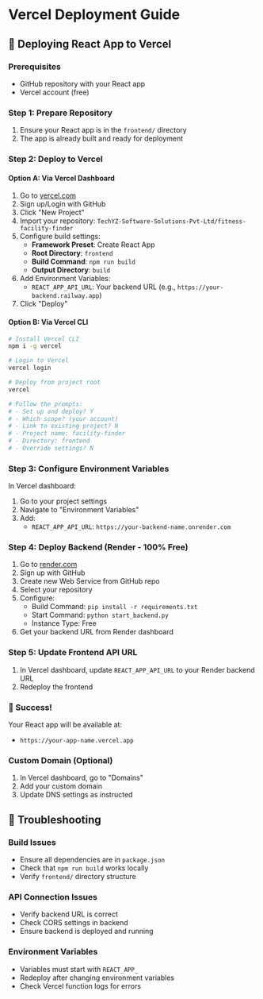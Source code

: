 # Vercel Deployment Guide

## 🚀 Deploying React App to Vercel

### Prerequisites
- GitHub repository with your React app
- Vercel account (free)

### Step 1: Prepare Repository
1. Ensure your React app is in the `frontend/` directory
2. The app is already built and ready for deployment

### Step 2: Deploy to Vercel

#### Option A: Via Vercel Dashboard
1. Go to [vercel.com](https://vercel.com)
2. Sign up/Login with GitHub
3. Click "New Project"
4. Import your repository: `TechYZ-Software-Solutions-Pvt-Ltd/fitness-facility-finder`
5. Configure build settings:
   - **Framework Preset**: Create React App
   - **Root Directory**: `frontend`
   - **Build Command**: `npm run build`
   - **Output Directory**: `build`
6. Add Environment Variables:
   - `REACT_APP_API_URL`: Your backend URL (e.g., `https://your-backend.railway.app`)
7. Click "Deploy"

#### Option B: Via Vercel CLI
```bash
# Install Vercel CLI
npm i -g vercel

# Login to Vercel
vercel login

# Deploy from project root
vercel

# Follow the prompts:
# - Set up and deploy? Y
# - Which scope? (your account)
# - Link to existing project? N
# - Project name: facility-finder
# - Directory: frontend
# - Override settings? N
```

### Step 3: Configure Environment Variables
In Vercel dashboard:
1. Go to your project settings
2. Navigate to "Environment Variables"
3. Add:
   - `REACT_APP_API_URL`: `https://your-backend-name.onrender.com`

### Step 4: Deploy Backend (Render - 100% Free)
1. Go to [render.com](https://render.com)
2. Sign up with GitHub
3. Create new Web Service from GitHub repo
4. Select your repository
5. Configure:
   - Build Command: `pip install -r requirements.txt`
   - Start Command: `python start_backend.py`
   - Instance Type: Free
6. Get your backend URL from Render dashboard

### Step 5: Update Frontend API URL
1. In Vercel dashboard, update `REACT_APP_API_URL` to your Render backend URL
2. Redeploy the frontend

### 🎉 Success!
Your React app will be available at:
- `https://your-app-name.vercel.app`

### Custom Domain (Optional)
1. In Vercel dashboard, go to "Domains"
2. Add your custom domain
3. Update DNS settings as instructed

## 🔧 Troubleshooting

### Build Issues
- Ensure all dependencies are in `package.json`
- Check that `npm run build` works locally
- Verify `frontend/` directory structure

### API Connection Issues
- Verify backend URL is correct
- Check CORS settings in backend
- Ensure backend is deployed and running

### Environment Variables
- Variables must start with `REACT_APP_`
- Redeploy after changing environment variables
- Check Vercel function logs for errors
